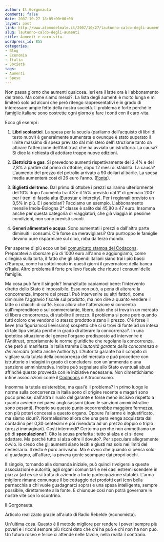 ```yaml
---
author: Il Gorgonauta
comments: false
date: 2007-10-27 18:05:00+00:00
layout: post
link: http://www.atomodelmale.it/2007/10/27/lautunno-caldo-degli-aumenti/
slug: lautunno-caldo-degli-aumenti
title: Aumenti e caro-vita.
wordpress_id: 855
categories:
- Blog
- Economia
- Italia
- Società
tags:
- Aumenti
- Spese
---
```


Non passa giorno che aumenti qualcosa. Ieri era il latte ora è l'abbonamento del treno. Ma come siamo messi?. La lista degli aumenti è molto lunga e mi limiterò solo ad alcuni che però ritengo rappresentativi e in grado di interessare ampie fette della nostra società. Il problema è forte perché le famiglie italiane sono costrette ogni giorno a fare i conti con il caro-vita.




Ecco gli esempi :






	
  1. **Libri scolastici**. La spesa per la scuola (parliamo dell'acquisto di libri di testo nuovi) è generalmente aumentata e ovunque è stato superato il limite massimo di spesa previsto dal ministero dell'Istruzione tanto da attirare l'attenzione dell'Antitrust che ha avviato un istruttoria. La causa? Si dice la richiesta di adottare troppe nuove edizioni.

	
  2. **Elettricità e gas**. Si prevedono aumenti rispettivamente del 2,4% e del  2,8% a partire dal primo di ottobre, dopo 12 mesi di stabilità. La causa? L'aumento del prezzo del petrolio arrivato a 90 dollari al barile. La spesa media aumenterà così di 26 euro l'anno. ([Fonte](http://www.repubblica.it/2007/08/sezioni/economia/rincari-settembre/ottobre/ottobre.html)).

	
  3. **Biglietti del treno**. Dal primo di ottobre i prezzi saliranno ulteriormente del 10% dopo l'aumento tra il 3 e il 15% previsto dal 1° di gennaio 2007 per i treni di fascia alta (Eurostar e intercity). Per i regionali previsto un 3,5% in più. E i pendolari? Facciamo un esempio. L'abbonamento mensile Imola-Bologna 2° classe è salito dai 45,80 a 47 euro. Insomma anche per questa categoria di viaggiatori, che già viaggia in pessime condizioni, non sono previsti sconti.

	
  4. **Generi alimentari e acqua**. Sono aumentati i prezzi e dall'altra parte diminuiti i consumi. C'è forse da meravigliarsi? Ora purtroppo le famiglie devono pure risparmiare sul cibo, roba da terzo mondo.


<!-- more -->


Per saperne di più ecco un bel [comunicato stampa del Codacons](http://www.codacons.it/comunicati.asp?id=7360). Preparatevi a sborsare  più di 1000 euro all'anno e aggiungiamo, come ciliegina sulla torta, il fatto che gli stipendi italiani siano trai i più bassi d'Europa, come ha sottolineato in questi giorni il governatore della banca d'Italia. Altro problema il forte prelievo fiscale che riduce i consumi delle famiglie.

Ma cosa può fare il singolo? Innanzitutto capiamoci bene: l'intervento diretto dello Stato è impossibile. Esso non può, a pena di alterare la concorrenza, imporre dei prezzi. Può intervenire su altri fattori, come diminuire l'aggravio fiscale sul prodotto, ma non dire a quanto vendere il latte o i chicchi di caffè.  Ecco allora che l'attenzione si concentra sull'imprenditore o sul commerciante, libero, dato che si trova in un mercato di libera concorrenza, di stabilire il prezzo. Il problema si pone però quando tutti coloro che vendono lo stesso prodotto alzano il prezzo. C'è forse il lieve (ma figuriamoci lievissimo) sospetto che ci si trovi di fonte ad un intesa di tale tipo vietata perché in grado di alterare la concorrenza?. In una ipotetica situazione del genere l'organo predisposto ad intervenire è l'Antitrust, propriamente le norme giuridiche che regolano la concorrenza, che però si manifesta in Italia tramite _L'autorità garante della concorrenza e del mercato_ (detta anche Authority). L'Autorità garante ha il compito di vigilare sulla tutela della concorrenza del mercato e può procedere con istruttorie o indagini in grado di concludersi con un'ammenda o una sanzione amministrativa. Inoltre può segnalare allo Stato eventuali abusi affinché questo provveda con le iniziative necessarie. Non dimentichiamo infine associazioni come il [Codacons](http://www.codacons.it/) o Altroconsumo.

Insomma la tutela esisterebbe, ma qual'è il problema? In primo luogo le norme sulla concorrenza in Italia sono di origine recente e magari sono poco precise, dall'altra il ruolo del garante è forse meno incisivo rispetto a quanto avviene nei paesi anglosassoni (dove le sanzioni amministrative sono pesanti). Proprio su questo punto occorrerebbe maggiore fermezza, con più poteri  concessi a questo organo. Oppure l'allarme è ingiustificato, ma siamo sicuri?. Normalissimo allora che una pera venga acquistata dal contadino per 0,30 centesimi e poi rivenduta ad un prezzo doppio o triplo (prezzi immaginari). Costi intermedi? Certo ma perché non ammettiamo un pò di **speculazione**?. Cito la scusa preferita : tutto si alza e ci si deve adattare. Ma perché tutto si alza oltre il dovuto?. Per speculare allegramente ovvio. Io credo che gli aumenti siano leciti e giusti ma solo nei limiti del necessario. Il resto è puro arrivismo. Ma è ovvio che quando si pensa solo al guadagno, all'affare, la povera gente scompare dai propri occhi.

Il singolo, tornando alla domanda iniziale, può quindi rivolgersi a queste associazioni e autorità, agli organi comunitari e nei casi estremi scendere in piazza (ad es se si tratta di aziende a forte partecipazione statale). L'arma migliore rimane comunque il boicottaggio dei prodotti cari (con bella pernacchia a chi vuole guadagnarci sopra) e una spesa intelligente, sempre possibile, direttamente alla fonte. E chiunque così non potrà governare le nostre vite con lo scontrino.

Il Gorgonauta.


Articolo realizzato grazie all'aiuto di Radio Rebelde (economista).




Un'ultima cosa. Questo è il metodo migliore per rendere i poveri sempre più poveri e i ricchi sempre più ricchi dato che chi ha può e chi non ha non può. Un futuro roseo e felice ci attende nelle favole, nella realtà il contrario.
